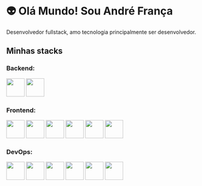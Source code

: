 # 👽 Olá Mundo! Sou André França

Desenvolvedor fullstack, amo tecnologia principalmente ser desenvolvedor.

## Minhas stacks
### Backend:
<div>
    <img src="https://cdn.jsdelivr.net/gh/devicons/devicon@latest/icons/csharp/csharp-original.svg" width="48px" height="48px" />
    <img src="https://cdn.jsdelivr.net/gh/devicons/devicon@latest/icons/python/python-original.svg" width="48px" height="48px" />       
</div>

### Frontend:
<div>
    <img src="https://cdn.jsdelivr.net/gh/devicons/devicon@latest/icons/html5/html5-original.svg" width="48px" height="48px" />
    <img src="https://cdn.jsdelivr.net/gh/devicons/devicon@latest/icons/css3/css3-original.svg" width="48px" height="48px" />
    <img src="https://cdn.jsdelivr.net/gh/devicons/devicon@latest/icons/javascript/javascript-original.svg" width="48px" height="48px" />
    <img src="https://cdn.jsdelivr.net/gh/devicons/devicon@latest/icons/bootstrap/bootstrap-original.svg" width="48px" height="48px" />    
    <img src="https://cdn.jsdelivr.net/gh/devicons/devicon@latest/icons/tailwindcss/tailwindcss-original.svg" width="48px" height="48px" />
    <img src="https://cdn.jsdelivr.net/gh/devicons/devicon@latest/icons/blazor/blazor-original.svg" width="48px" height="48px" />
</div>

### DevOps:
<div>
    <img src="https://cdn.jsdelivr.net/gh/devicons/devicon@latest/icons/windows11/windows11-original.svg" width="48px" height="48px" />
    <img src="https://cdn.jsdelivr.net/gh/devicons/devicon@latest/icons/linux/linux-original.svg" width="48px" height="48px" />
    <img src="https://cdn.jsdelivr.net/gh/devicons/devicon@latest/icons/git/git-original.svg" width="48px" height="48px" />
    <img src="https://cdn.jsdelivr.net/gh/devicons/devicon@latest/icons/github/github-original.svg" style="fill: #8e18d2;" width="48px" height="48px" />
    <img src="https://cdn.jsdelivr.net/gh/devicons/devicon@latest/icons/docker/docker-original.svg" width="48px" height="48px" />
    <img src="https://cdn.jsdelivr.net/gh/devicons/devicon@latest/icons/nginx/nginx-original.svg" width="48px" height="48px" />



</div>

